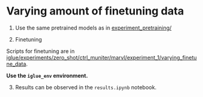 # Varying amount of finetuning data

1. Use the same pretrained models as in [experiment_pretraining/](../experiment_pretraining)

2. Finetuning

Scripts for finetuning are in [iglue/experiments/zero_shot/ctrl_muniter/marvl/experiment_1/varying_finetune_data](../../../iglue/experiments/zero_shot/ctrl_muniter/marvl/experiment_1/varying_finetune_data).

**Use the `iglue_env` environment.**

3. Results can be observed in the `results.ipynb` notebook.
